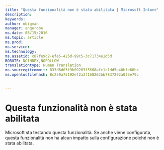 ```yaml
---
title: "Questa funzionalità non è stata abilitata | Microsoft Intune"
description: 
keywords: 
author: nbigman
manager: angerobe
ms.date: 08/15/2016
ms.topic: article
ms.prod: 
ms.service: 
ms.technology: 
ms.assetid: c87fe9d2-efe5-425d-99c5-3c71734e1d5d
ROBOTS: NOINDEX,NOFOLLOW
translationtype: Human Translation
ms.sourcegitcommit: 833d6d03f9b0926315668afc1c1dd5e40bfe68bc
ms.openlocfilehash: 8c259a75192ef2a3f168262bb7837292a0f5e79c


---
```


# Questa funzionalità non è stata abilitata
Microsoft sta testando questa funzionalità. Se anche viene configurata, questa funzionalità non ha alcun impatto sulla configurazione poiché non è stata abilitata.



<!--HONumber=Aug16_HO3-->


